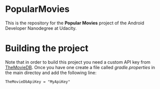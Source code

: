 # PopularMovies

This is the repository for the **Popular Movies** project of the Android Developer Nanodegree at Udacity.

# Building the project

Note that in order to build this project you need a custom API key from [TheMovieDB](https://www.themoviedb.org/). Once you have one create a file called *gradle.properties* in the main directoy and add the following line:

    TheMovieDbApiKey = "MyApiKey"
